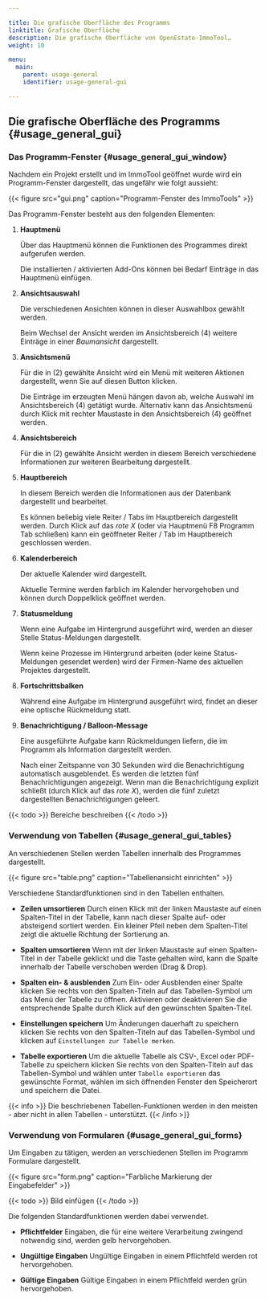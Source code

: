 ```yaml
---

title: Die grafische Oberfläche des Programms
linktitle: Grafische Oberfläche
description: Die grafische Oberfläche von OpenEstate-ImmoTool…
weight: 10

menu:
  main:
    parent: usage-general
    identifier: usage-general-gui

---
```



## Die grafische Oberfläche des Programms {#usage_general_gui}
  

### Das Programm-Fenster {#usage_general_gui_window}

Nachdem ein Projekt erstellt und im ImmoTool geöffnet wurde wird ein Programm-Fenster dargestellt, das ungefähr wie folgt aussieht:

{{< figure src="gui.png" caption="Programm-Fenster des ImmoTools" >}}

Das Programm-Fenster besteht aus den folgenden Elementen:

1.  **Hauptmenü**

    Über das Hauptmenü können die Funktionen des Programmes direkt aufgerufen werden.

    Die installierten / aktivierten Add-Ons können bei Bedarf Einträge in das Hauptmenü einfügen.

2.  **Ansichtsauswahl**

    Die verschiedenen Ansichten können in dieser Auswahlbox gewählt werden.

    Beim Wechsel der Ansicht werden im Ansichtsbereich (4) weitere Einträge in einer *Baumansicht* dargestellt.

3.  **Ansichtsmenü**

    Für die in (2) gewählte Ansicht wird ein Menü mit weiteren Aktionen dargestellt, wenn Sie auf diesen Button klicken.

    Die Einträge im erzeugten Menü hängen davon ab, welche Auswahl im Ansichtsbereich (4) getätigt wurde. Alternativ kann das Ansichtsmenü durch Klick mit rechter Maustaste in den Ansichtsbereich (4) geöffnet werden.

4.  **Ansichtsbereich**

    Für die in (2) gewählte Ansicht werden in diesem Bereich verschiedene Informationen zur weiteren Bearbeitung dargestellt.

5.  **Hauptbereich**

    In diesem Bereich werden die Informationen aus der Datenbank dargestellt und bearbeitet.

    Es können beliebig viele Reiter / Tabs im Hauptbereich dargestellt werden. Durch Klick auf das *rote X* (oder via Hauptmenü F8 Programm Tab schließen) kann ein geöffneter Reiter / Tab im Hauptbereich geschlossen werden.

6.  **Kalenderbereich**

    Der aktuelle Kalender wird dargestellt.

    Aktuelle Termine werden farblich im Kalender hervorgehoben und können durch Doppelklick geöffnet werden.

7.  **Statusmeldung**

    Wenn eine Aufgabe im Hintergrund ausgeführt wird, werden an dieser Stelle Status-Meldungen dargestellt.

    Wenn keine Prozesse im Hintergrund arbeiten (oder keine Status-Meldungen gesendet werden) wird der Firmen-Name des aktuellen Projektes dargestellt.

8.  **Fortschrittsbalken**

    Während eine Aufgabe im Hintergrund ausgeführt wird, findet an dieser eine optische Rückmeldung statt.

9.  **Benachrichtigung / Balloon-Message**

    Eine ausgeführte Aufgabe kann Rückmeldungen liefern, die im Programm als Information dargestellt werden.

    Nach einer Zeitspanne von 30 Sekunden wird die Benachrichtigung automatisch ausgeblendet. Es werden die letzten fünf Benachrichtigungen angezeigt. Wenn man die Benachrichtigung explizit schließt (durch Klick auf das *rote X*), werden die fünf zuletzt dargestellten Benachrichtigungen geleert.

{{< todo >}}
Bereiche beschreiben
{{< /todo >}}


### Verwendung von Tabellen {#usage_general_gui_tables}

An verschiedenen Stellen werden Tabellen innerhalb des Programmes dargestellt.

{{< figure src="table.png" caption="Tabellenansicht einrichten" >}}

Verschiedene Standardfunktionen sind in den Tabellen enthalten.

-   **Zeilen umsortieren**
    Durch einen Klick mit der linken Maustaste auf einen Spalten-Titel in der Tabelle, kann nach dieser Spalte auf- oder absteigend sortiert werden. Ein kleiner Pfeil neben dem Spalten-Titel zeigt die aktuelle Richtung der Sortierung an.

-   **Spalten umsortieren**
    Wenn mit der linken Maustaste auf einen Spalten-Titel in der Tabelle geklickt und die Taste gehalten wird, kann die Spalte innerhalb der Tabelle verschoben werden (Drag & Drop).

-   **Spalten ein- & ausblenden**
    Zum Ein- oder Ausblenden einer Spalte klicken Sie rechts von den Spalten-Titeln auf das Tabellen-Symbol um das Menü der Tabelle zu öffnen. Aktivieren oder deaktivieren Sie die entsprechende Spalte durch Klick auf den gewünschten Spalten-Titel.

-   **Einstellungen speichern**
    Um Änderungen dauerhaft zu speichern klicken Sie rechts von den Spalten-Titeln auf das Tabellen-Symbol und klicken auf `Einstellungen zur Tabelle merken`.

-   **Tabelle exportieren**
    Um die aktuelle Tabelle als CSV-, Excel oder PDF-Tabelle zu speichern klicken Sie rechts von den Spalten-Titeln auf das Tabellen-Symbol und wählen unter `Tabelle exportieren` das gewünschte Format, wählen im sich öffnenden Fenster den Speicherort und speichern die Datei.
    
{{< info >}}
Die beschriebenen Tabellen-Funktionen werden in den meisten - aber nicht in allen Tabellen - unterstützt.
{{< /info >}}


### Verwendung von Formularen {#usage_general_gui_forms}

Um Eingaben zu tätigen, werden an verschiedenen Stellen im Programm Formulare dargestellt.

{{< figure src="form.png" caption="Farbliche Markierung der Eingabefelder" >}}

{{< todo >}}
Bild einfügen
{{< /todo >}}

Die folgenden Standardfunktionen werden dabei verwendet.

-   **Pflichtfelder**
    Eingaben, die für eine weitere Verarbeitung zwingend notwendig sind, werden gelb hervorgehoben.

-   **Ungültige Eingaben**
    Ungültige Eingaben in einem Pflichtfeld werden rot hervorgehoben.

-   **Gültige Eingaben**
    Gültige Eingaben in einem Pflichtfeld werden grün hervorgehoben.
